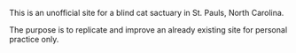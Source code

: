 This is an unofficial site for a blind cat sactuary in St. Pauls, North Carolina.

The purpose is to replicate and improve an already existing site for personal practice only.
